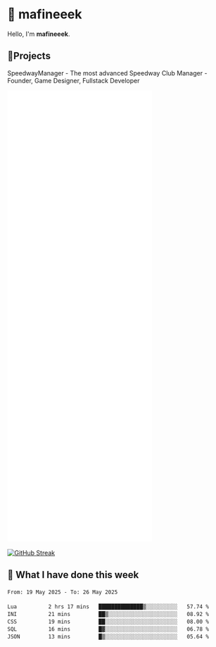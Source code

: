 # 👋 mafineeek
Hello, I'm **mafineeek**.

## 📝Projects

SpeedwayManager - The most advanced Speedway Club Manager - Founder, Game Designer, Fullstack Developer


![](./github-metrics.svg)

[![GitHub Streak](https://streak-stats.demolab.com/?user=mafineeek)](https://git.io/streak-stats)

## 📰 What I have done this week
<!--START_SECTION:waka-->

```txt
From: 19 May 2025 - To: 26 May 2025

Lua          2 hrs 17 mins   ██████████████▒░░░░░░░░░░   57.74 %
INI          21 mins         ██▒░░░░░░░░░░░░░░░░░░░░░░   08.92 %
CSS          19 mins         ██░░░░░░░░░░░░░░░░░░░░░░░   08.00 %
SQL          16 mins         █▓░░░░░░░░░░░░░░░░░░░░░░░   06.78 %
JSON         13 mins         █▒░░░░░░░░░░░░░░░░░░░░░░░   05.64 %
```

<!--END_SECTION:waka-->
